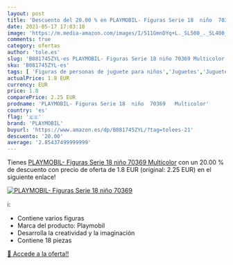 ```yaml
---
layout: post
title: 'Descuento del 20.00 % en PLAYMOBIL- Figuras Serie 18  niño  70369'
date: 2021-05-17 17:03:18
image: 'https://m.media-amazon.com/images/I/511GmnDYq+L._SL500_._SL400_.jpg'
comments: true
category: ofertas
author: 'tole.es'
slug: 'B081745ZYL-es PLAYMOBIL- Figuras Serie 18 niño 70369 Multicolor'
sku: 'B081745ZYL-es'
tags: [ 'Figuras de personas de juguete para niños','Juguetes','Juguetes y juegos','Muñecos y figuras','Playsets de figuras de acción para niños','playmobil','playmobil-', ]
actualPrice: 1.8 EUR
currency: EUR
price: 1.8
comparePrice: 2.25 EUR
prodname: 'PLAYMOBIL- Figuras Serie 18  niño  70369   Multicolor'
country: 'es'
flag: '🇪🇸'
brand: 'PLAYMOBIL'
buyurl: 'https://www.amazon.es/dp/B081745ZYL/?tag=tolees-21'
descuento: '20.00'
average: '2.85437499999999'
---
```


Tienes [PLAYMOBIL- Figuras Serie 18  niño  70369   Multicolor](https://www.amazon.es/dp/B081745ZYL/?tag=tolees-21) con un 20.00 % de descuento con precio de oferta de 1.8 EUR (original: 2.25 EUR) en el siguiente enlace!

[![PLAYMOBIL- Figuras Serie 18  niño  70369](https://m.media-amazon.com/images/I/511GmnDYq+L._SL500_._SL400_.jpg)](https://www.amazon.es/dp/B081745ZYL/?tag=tolees-21)

ℹ️:

- Contiene varios figuras
- Marca del producto: Playmobil
- Desarrolla la creatividad y la imaginación
- Contiene 18 piezas

[🛒 Accede a la oferta!!](https://www.amazon.es/dp/B081745ZYL/?tag=tolees-21)
